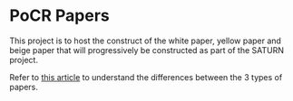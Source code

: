 # PoCR Papers

This project is to host the construct of the white paper, yellow paper and beige paper that will progressively be constructed as part of the SATURN project.

Refer to [this article](https://medium.com/@hello_38248/differences-between-a-white-paper-yellow-paper-and-beige-paper-ad173f982237#:~:text=A%20yellow%20paper%20is%20a,all%20the%20specific%20details%20are.) to understand the differences between the 3 types of papers.



